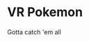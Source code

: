 # VR Pokemon 

Gotta catch 'em all <img src="https://cdn3.emoji.gg/emojis/pokeball.png"  width="15" height="15">
